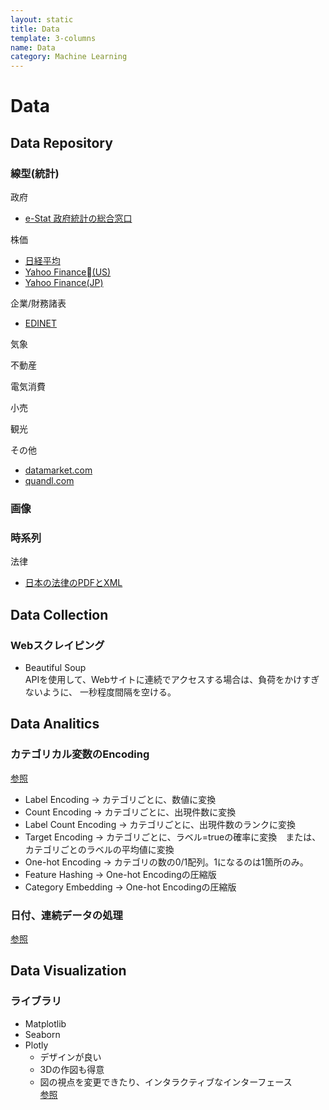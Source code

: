 ```yaml
---
layout: static
title: Data
template: 3-columns
name: Data
category: Machine Learning
---
```


# Data

## Data Repository

### 線型(統計)

政府
- [e-Stat 政府統計の総合窓口](https://www.e-stat.go.jp)

株価
- [日経平均](https://indexes.nikkei.co.jp/nkave/index)
- [Yahoo Finance(US)](https://finance.yahoo.com/quote/^IXIC?p=^IXIC)
- [Yahoo Finance(JP)](https://stocks.finance.yahoo.co.jp)

企業/財務諸表
- [EDINET](http://disclosure.edinet-fsa.go.jp)

気象

不動産

電気消費

小売

観光

その他
- [datamarket.com](https://datamarket.com/topic/list/countries/)
- [quandl.com](https://www.quandl.com)

### 画像

### 時系列

法律
- [日本の法律のPDFとXML](https://github.com/nikaido/law_xmls)


## Data Collection

### Webスクレイピング
- Beautiful Soup   
APIを使用して、Webサイトに連続でアクセスする場合は、負荷をかけすぎないように、
一秒程度間隔を空ける。

## Data Analitics

### カテゴリカル変数のEncoding

[参照](http://jotkn.ciao.jp/wp/2017/08/22/post-67/)

- Label Encoding -> カテゴリごとに、数値に変換
- Count Encoding -> カテゴリごとに、出現件数に変換
- Label Count Encoding -> カテゴリごとに、出現件数のランクに変換
- Target Encoding -> カテゴリごとに、ラベル=trueの確率に変換　または、カテゴリごとのラベルの平均値に変換
- One-hot Encoding -> カテゴリの数の0/1配列。1になるのは1箇所のみ。
- Feature Hashing -> One-hot Encodingの圧縮版
- Category Embedding -> One-hot Encodingの圧縮版

### 日付、連続データの処理
[参照](https://note.nkmk.me/python-pandas-time-series-multiindex/)

## Data Visualization

### ライブラリ
- Matplotlib
- Seaborn
- Plotly
  - デザインが良い
  - 3Dの作図も得意
  - 図の視点を変更できたり、インタラクティブなインターフェース   
   [参照](http://www.mathgram.xyz/entry/plotly#box)
